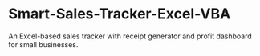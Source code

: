 # Smart-Sales-Tracker-Excel-VBA
An Excel-based sales tracker with receipt generator and profit dashboard for small businesses.
